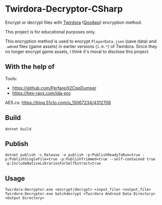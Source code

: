 # Twirdora-Decryptor-CSharp

Encrypt or decrypt files with [Twirdora](https://www.taptap.cn/app/212893) ([QooApp](https://apps.qoo-app.com/app/19984)) encryption method.

This project is for educational purposes only.

This encryption method is used to encrypt `PlayerData.json` (save data) and `.wdnmd` files (game assets) in earlier versions (`1.0.*`) of Twirdora. Since they no longer encrypt game assets, I think it's moral to disclose this project.

## With the help of

Tools:

-   <https://github.com/Perfare/Il2CppDumper>
-   <https://hex-rays.com/ida-pro>

AES.cs: <https://blog.51cto.com/u_15067234/4312706>

## Build

```shell
dotnet build
```

## Publish

```shell
dotnet publish -c Release -o publish -p:PublishReadyToRun=true -p:PublishSingleFile=true -p:PublishTrimmed=true --self-contained true -p:IncludeNativeLibrariesForSelfExtract=true
```

## Usage

```shell
Twirdora-Decryptor.exe <encrypt|decrypt> <input_file> <output_file>
Twirdora-Decryptor.exe batchdecrypt <Twirdora Android Data Directory> <Output Directory>
```
